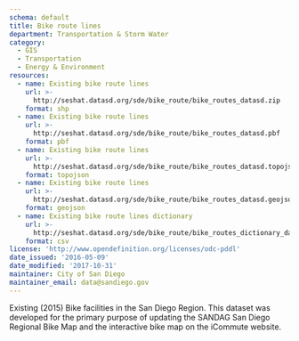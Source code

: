 ```yaml
---
schema: default
title: Bike route lines
department: Transportation & Storm Water
category:
  - GIS
  - Transportation
  - Energy & Environment
resources:
  - name: Existing bike route lines
    url: >-
      http://seshat.datasd.org/sde/bike_route/bike_routes_datasd.zip
    format: shp
  - name: Existing bike route lines
    url: >-
      http://seshat.datasd.org/sde/bike_route/bike_routes_datasd.pbf
    format: pbf
  - name: Existing bike route lines
    url: >-
      http://seshat.datasd.org/sde/bike_route/bike_routes_datasd.topojson
    format: topojson
  - name: Existing bike route lines
    url: >-
      http://seshat.datasd.org/sde/bike_route/bike_routes_datasd.geojson
    format: geojson
  - name: Existing bike route lines dictionary
    url: >-
      http://seshat.datasd.org/sde/bike_route/bike_routes_dictionary_datasd.csv
    format: csv
license: 'http://www.opendefinition.org/licenses/odc-pddl'
date_issued: '2016-05-09'
date_modified: '2017-10-31'
maintainer: City of San Diego
maintainer_email: data@sandiego.gov
---
```

Existing (2015) Bike facilities in the San Diego Region. This dataset was developed for the primary purpose of updating the SANDAG San Diego Regional Bike Map and the interactive bike map on the iCommute website.
